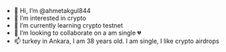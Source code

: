 - 👋 Hi, I’m @ahmetakgul844
- 👀 I’m interested in crypto 
- 🌱 I’m currently learning crypto testnet 
- 💞️ I’m looking to collaborate on a am single 💔
- 📫 turkey in Ankara, I am 38 years old. I am single, I like crypto airdrops 

<!---
ahmetakgul844/ahmetakgul844 is a ✨ special ✨ repository because its `README.md` (this file) appears on your GitHub profile.
You can click the Preview link to take a look at your changes.
--->

